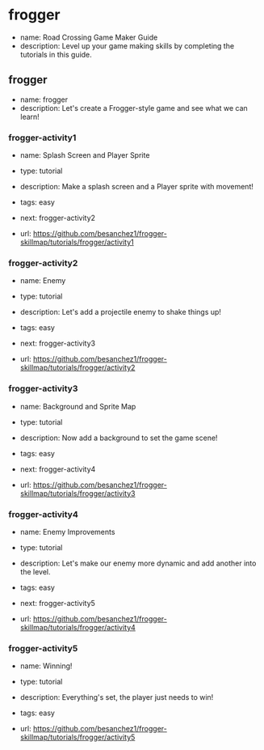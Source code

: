 # frogger
* name: Road Crossing Game Maker Guide
* description: Level up your game making skills by completing the tutorials in this guide.


## frogger
* name: frogger
* description: Let's create a Frogger-style game and see what we can learn!

### frogger-activity1

* name: Splash Screen and Player Sprite
* type: tutorial
* description: Make a splash screen and a Player sprite with movement!
* tags: easy
* next: frogger-activity2

* url: https://github.com/besanchez1/frogger-skillmap/tutorials/frogger/activity1

### frogger-activity2

* name: Enemy
* type: tutorial
* description: Let's add a projectile enemy to shake things up!
* tags: easy
* next: frogger-activity3

* url: https://github.com/besanchez1/frogger-skillmap/tutorials/frogger/activity2

### frogger-activity3

* name: Background and Sprite Map
* type: tutorial
* description: Now add a background to set the game scene!
* tags: easy
* next: frogger-activity4

* url: https://github.com/besanchez1/frogger-skillmap/tutorials/frogger/activity3

### frogger-activity4

* name: Enemy Improvements
* type: tutorial
* description: Let's make our enemy more dynamic and add another into the level.
* tags: easy
* next: frogger-activity5

* url: https://github.com/besanchez1/frogger-skillmap/tutorials/frogger/activity4

### frogger-activity5

* name: Winning!
* type: tutorial
* description: Everything's set, the player just needs to win!
* tags: easy

* url: https://github.com/besanchez1/frogger-skillmap/tutorials/frogger/activity5
